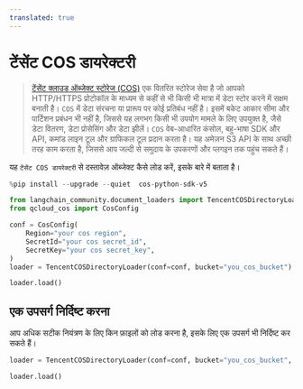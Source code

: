 ```yaml
---
translated: true
---
```


# टेंसेंट COS डायरेक्टरी

>[टेंसेंट क्लाउड ऑब्जेक्ट स्टोरेज (COS)](https://www.tencentcloud.com/products/cos) एक वितरित स्टोरेज सेवा है जो आपको HTTP/HTTPS प्रोटोकॉल के माध्यम से कहीं से भी किसी भी मात्रा में डेटा स्टोर करने में सक्षम बनाती है।
> `COS` में डेटा संरचना या प्रारूप पर कोई प्रतिबंध नहीं है। इसमें बकेट आकार सीमा और पार्टिशन प्रबंधन भी नहीं है, जिससे यह लगभग किसी भी उपयोग मामले के लिए उपयुक्त है, जैसे डेटा वितरण, डेटा प्रोसेसिंग और डेटा झीलें। `COS` वेब-आधारित कंसोल, बहु-भाषा SDK और API, कमांड लाइन टूल और ग्राफिकल टूल प्रदान करता है। यह अमेज़न S3 API के साथ अच्छी तरह काम करता है, जिससे आप जल्दी से समुदाय के उपकरणों और प्लगइन तक पहुंच सकते हैं।

यह `टेंसेंट COS डायरेक्टरी` से दस्तावेज़ ऑब्जेक्ट कैसे लोड करें, इसके बारे में बताता है।

```python
%pip install --upgrade --quiet  cos-python-sdk-v5
```

```python
from langchain_community.document_loaders import TencentCOSDirectoryLoader
from qcloud_cos import CosConfig
```

```python
conf = CosConfig(
    Region="your cos region",
    SecretId="your cos secret_id",
    SecretKey="your cos secret_key",
)
loader = TencentCOSDirectoryLoader(conf=conf, bucket="you_cos_bucket")
```

```python
loader.load()
```

## एक उपसर्ग निर्दिष्ट करना

आप अधिक सटीक नियंत्रण के लिए किन फ़ाइलों को लोड करना है, इसके लिए एक उपसर्ग भी निर्दिष्ट कर सकते हैं।

```python
loader = TencentCOSDirectoryLoader(conf=conf, bucket="you_cos_bucket", prefix="fake")
```

```python
loader.load()
```
